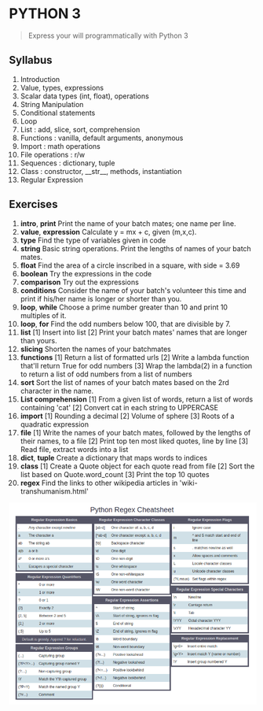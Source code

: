 # PYTHON 3


> Express your will programmatically with Python 3

## Syllabus


1. Introduction 
2. Value, types, expressions
3. Scalar data types (int, float), operations
4. String Manipulation
4. Conditional statements
5. Loop
6. List : add, slice, sort, comprehension
7. Functions : vanilla, default arguments, anonymous
8. Import : math operations
9. File operations : r/w
9. Sequences : dictionary, tuple
9. Class : constructor, \_\_str\_\_, methods, instantiation
9. Regular Expression


## Exercises


1. **intro**, **print** Print the name of your batch mates; one name per line. 
2. **value**, **expression** Calculate y = mx + c, given (m,x,c).
3. **type** Find the type of variables given in code 
4. **string** Basic string operations. Print the lengths of names of your batch mates.
5. **float** Find the area of a circle inscribed in a square, with side = 3.69
6. **boolean** Try the expressions in the code
7. **comparison** Try out the expressions
8. **conditions** Consider the name of your batch's volunteer this time and print if his/her name is longer or shorter than you.
9. **loop**, **while** Choose a prime number greater than 10 and print 10 multiples of it. 
10. **loop**,  **for** Find the odd numbers below 100, that are divisible by 7. 
11. **list**  [1] Insert into list [2] Print your batch mates' names that are longer than yours.
12. **slicing** Shorten the names of your batchmates
13. **functions** [1] Return a list of formatted urls [2] Write a lambda function that'll return True for odd numbers [3] Wrap the lambda(2) in a function to return a list of odd numbers from a list of numbers
14. **sort** Sort the list of names of your batch mates based on the 2rd character in the name.
15. **List comprehension** [1] From a given list of words, return a list of words containing 'cat' [2] Convert cat in each string to UPPERCASE
16. **import** [1] Rounding a decimal [2] Volume of sphere [3] Roots of a quadratic expression
17. **file** [1] Write the names of your batch mates, followed by the lengths of their names, to a file [2] Print top ten most liked quotes, line by line [3] Read file, extract words into a list
18. **dict**, **tuple** Create a dictionary that maps words to indices
19. **class** [1] Create a Quote object for each quote read from file [2] Sort the list based on Quote.word\_count [3] Print the top 10 quotes
20. **regex** Find the links to other wikipedia articles in 'wiki-transhumanism.html'

![](/exercises/regex.png)
